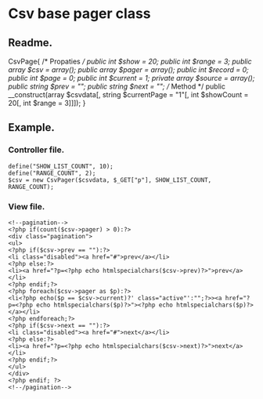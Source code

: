 # Csv base pager class

## Readme.

CsvPage{
    /* Propaties */
    public int $show = 20;
    public int $range = 3;
    public array $csv = array();
    public array $pager = array();
    public int $record = 0;
    public int $page = 0;
    public int $current = 1;
    private array $source = array();
    public string $prev = "";
    public string $next = "";
    /* Method */
    public __construct(array $csvdata[, string $currentPage = "1"[, int $showCount = 20[, int $range = 3]]]);
}

## Example.

### Controller file.

    define("SHOW_LIST_COUNT", 10);
    define("RANGE_COUNT", 2);
    $csv = new CsvPager($csvdata, $_GET["p"], SHOW_LIST_COUNT, RANGE_COUNT);

### View file.

    <!--pagination-->
    <?php if(count($csv->pager) > 0):?>
    <div class="pagination">
    <ul>
    <?php if($csv->prev == ""):?>
    <li class="disabled"><a href="#">prev</a></li>
    <?php else:?>
    <li><a href="?p=<?php echo htmlspecialchars($csv->prev)?>">prev</a></li>
    <?php endif;?>
    <?php foreach($csv->pager as $p):?>
    <li<?php echo($p == $csv->current)?' class="active"':"";?>><a href="?p=<?php echo htmlspecialchars($p)?>"><?php echo htmlspecialchars($p)?></a></li>
    <?php endforeach;?>
    <?php if($csv->next == ""):?>
    <li class="disabled"><a href="#">next</a></li>
    <?php else:?>
    <li><a href="?p=<?php echo htmlspecialchars($csv->next)?>">next</a></li>
    <?php endif;?>
    </ul>
    </div>
    <?php endif; ?>
    <!--/pagination--> 

